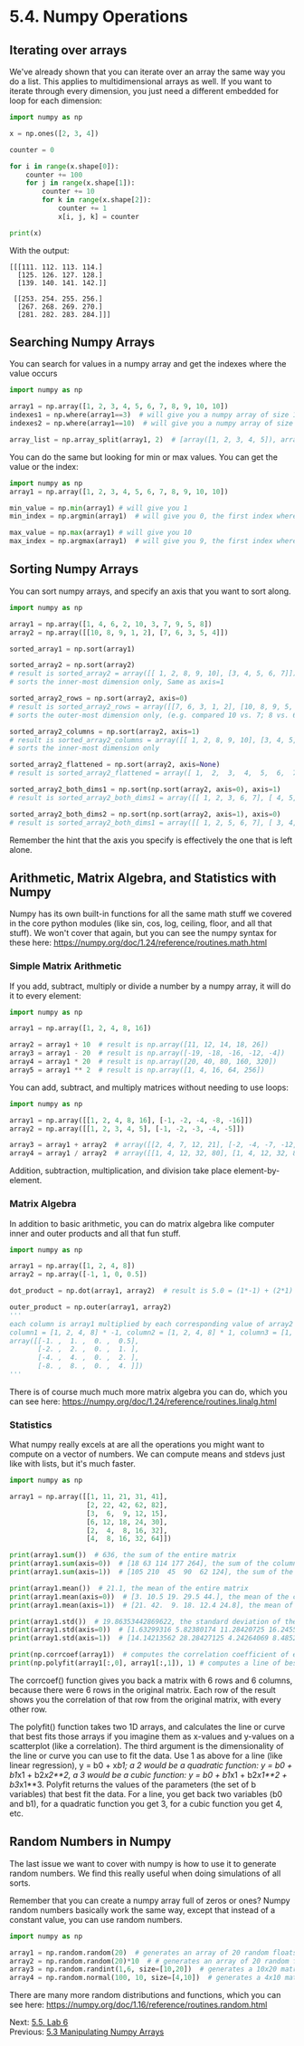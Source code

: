 # 5.4. Numpy Operations

## Iterating over arrays

We've already shown that you can iterate over an array the same way you do a list. This applies to multidimensional 
arrays as well. If you want to iterate through every dimension, you just need a different embedded for loop for each 
dimension:

```python
import numpy as np

x = np.ones([2, 3, 4])

counter = 0

for i in range(x.shape[0]):
    counter += 100
    for j in range(x.shape[1]):
        counter += 10
        for k in range(x.shape[2]):
            counter += 1
            x[i, j, k] = counter

print(x)
```
With the output:
```text
[[[111. 112. 113. 114.]
  [125. 126. 127. 128.]
  [139. 140. 141. 142.]]

 [[253. 254. 255. 256.]
  [267. 268. 269. 270.]
  [281. 282. 283. 284.]]]
```

## Searching Numpy Arrays

You can search for values in a numpy array and get the indexes where the value occurs
```python
import numpy as np

array1 = np.array([1, 2, 3, 4, 5, 6, 7, 8, 9, 10, 10])
indexes1 = np.where(array1==3)  # will give you a numpy array of size 1 with [2] in it
indexes2 = np.where(array1==10)  # will give you a numpy array of size 2 with [9,10] in it

array_list = np.array_split(array1, 2)  # [array([1, 2, 3, 4, 5]), array([6, 7, 8, 9, 10])]
```
You can do the same but looking for min or max values. You can get the value or the index:
```python
import numpy as np
array1 = np.array([1, 2, 3, 4, 5, 6, 7, 8, 9, 10, 10])

min_value = np.min(array1) # will give you 1
min_index = np.argmin(array1)  # will give you 0, the first index where the max value occurred

max_value = np.max(array1) # will give you 10
max_index = np.argmax(array1)  # will give you 9, the first index where the max value occurred
```

## Sorting Numpy Arrays

You can sort numpy arrays, and specify an axis that you want to sort along.
```python
import numpy as np

array1 = np.array([1, 4, 6, 2, 10, 3, 7, 9, 5, 8])
array2 = np.array([[10, 8, 9, 1, 2], [7, 6, 3, 5, 4]])

sorted_array1 = np.sort(array1)

sorted_array2 = np.sort(array2)
# result is sorted_array2 = array([[ 1, 2, 8, 9, 10], [3, 4, 5, 6, 7]])
# sorts the inner-most dimension only, Same as axis=1

sorted_array2_rows = np.sort(array2, axis=0)
# result is sorted_array2_rows = array([[7, 6, 3, 1, 2], [10, 8, 9, 5, 4]])
# sorts the outer-most dimension only, (e.g. compared 10 vs. 7; 8 vs. 6; 9 vs 3; 1 vs. 5; 2 vs. 4)

sorted_array2_columns = np.sort(array2, axis=1)
# result is sorted_array2_columns = array([[ 1, 2, 8, 9, 10], [3, 4, 5, 6, 7]])
# sorts the inner-most dimension only

sorted_array2_flattened = np.sort(array2, axis=None)
# result is sorted_array2_flattened = array([ 1,  2,  3,  4,  5,  6,  7,  8,  9, 10])

sorted_array2_both_dims1 = np.sort(np.sort(array2, axis=0), axis=1)
# result is sorted_array2_both_dims1 = array([[ 1, 2, 3, 6, 7], [ 4, 5, 8, 9, 10]])

sorted_array2_both_dims2 = np.sort(np.sort(array2, axis=1), axis=0)
# result is sorted_array2_both_dims1 = array([[ 1, 2, 5, 6, 7], [ 3, 4, 8, 9, 10]])
```
Remember the hint that the axis you specify is effectively the one that is left alone.

## Arithmetic, Matrix Algebra, and Statistics with Numpy
Numpy has its own built-in functions for all the same math stuff we covered in the core python modules (like 
sin, cos, log, ceiling, floor, and all that stuff). We won't cover that again, but you can see the numpy syntax for 
these here: https://numpy.org/doc/1.24/reference/routines.math.html

### Simple Matrix Arithmetic
If you add, subtract, multiply or divide a number by a numpy array, it will do it to every element:
```python
import numpy as np

array1 = np.array([1, 2, 4, 8, 16])

array2 = array1 + 10  # result is np.array([11, 12, 14, 18, 26])
array3 = array1 - 20  # result is np.array([-19, -18, -16, -12, -4])
array4 = array1 * 20  # result is np.array([20, 40, 80, 160, 320])
array5 = array1 ** 2  # result is np.array([1, 4, 16, 64, 256])
```

You can add, subtract, and multiply matrices without needing to use loops:
```python
import numpy as np

array1 = np.array([[1, 2, 4, 8, 16], [-1, -2, -4, -8, -16]])
array2 = np.array([[1, 2, 3, 4, 5], [-1, -2, -3, -4, -5]])

array3 = array1 + array2  # array([[2, 4, 7, 12, 21], [-2, -4, -7, -12, -21]])
array4 = array1 / array2  # array([[1, 4, 12, 32, 80], [1, 4, 12, 32, 80]])
```
Addition, subtraction, multiplication, and division take place element-by-element.

### Matrix Algebra
In addition to basic arithmetic, you can do matrix algebra like computer inner and outer products and all that fun 
stuff.
```python
import numpy as np

array1 = np.array([1, 2, 4, 8])
array2 = np.array([-1, 1, 0, 0.5])

dot_product = np.dot(array1, array2)  # result is 5.0 = (1*-1) + (2*1) + (4*0) + (8*0.5)

outer_product = np.outer(array1, array2)
''' 
each column is array1 multiplied by each corresponding value of array2
column1 = [1, 2, 4, 8] * -1, column2 = [1, 2, 4, 8] * 1, column3 = [1, 2, 4, 8] * 0, column4 = [1, 2, 4, 8] * 0.5
array([[-1. ,  1. ,  0. ,  0.5],
       [-2. ,  2. ,  0. ,  1. ],
       [-4. ,  4. ,  0. ,  2. ],
       [-8. ,  8. ,  0. ,  4. ]])
'''
```
There is of course much much more matrix algebra you can do, which you can see here: 
https://numpy.org/doc/1.24/reference/routines.linalg.html


### Statistics
What numpy really excels at are all the operations you might want to compute on a vector of numbers. We can compute
means and stdevs just like with lists, but it's much faster.
```python
import numpy as np

array1 = np.array([[1, 11, 21, 31, 41],
                   [2, 22, 42, 62, 82],
                   [3,  6,  9, 12, 15],
                   [6, 12, 18, 24, 30],
                   [2,  4,  8, 16, 32],
                   [4,  8, 16, 32, 64]])

print(array1.sum())  # 636, the sum of the entire matrix
print(array1.sum(axis=0))  # [18 63 114 177 264], the sum of the columns
print(array1.sum(axis=1))  # [105 210  45  90  62 124], the sum of the rows

print(array1.mean())  # 21.1, the mean of the entire matrix
print(array1.mean(axis=0))  # [3. 10.5 19. 29.5 44.], the mean of the columns
print(array1.mean(axis=1))  # [21. 42.  9. 18. 12.4 24.8], the mean of the rows

print(array1.std())  # 19.86353442869622, the standard deviation of the entire matrix
print(array1.std(axis=0))  # [1.63299316 5.82380174 11.28420725 16.2455122 22.4870333], the stdev of the columns
print(array1.std(axis=1))  # [14.14213562 28.28427125 4.24264069 8.4852814 10.9105454 21.8210907] the stdev of the rows

print(np.corrcoef(array1))  # computes the correlation coefficient of every row with every other row in a numpy matrix
print(np.polyfit(array1[:,0], array1[:,1]), 1) # computes a line of best fit
```
The corrcoef() function gives you back a matrix with 6 rows and 6 columns, because there were 6 rows in the original 
matrix. Each row of the result shows you the correlation of that row from the original matrix, with every other row.

The polyfit() function takes two 1D arrays, and calculates the line or curve that best fits those arrays if you imagine 
them as x-values and y-values on a scatterplot (like a correlation). The third argument is the dimensionality of the 
line or curve you can use to fit the data. Use 1 as above for a line (like linear regression), y = b0 + x*b1; a 2 would 
be a quadratic function: y = b0 + b1*x1 + b2*x2**2, a 3 would be a cubic function: y = b0 + b1*x1 + b2*x1**2 + b3*x1**3.
Polyfit returns the values of the parameters (the set of b variables) that best fit the data. For a line, you get back
two variables (b0 and b1), for a quadratic function you get 3, for a cubic function you get 4, etc.

## Random Numbers in Numpy
The last issue we want to cover with numpy is how to use it to generate random numbers. We find this really useful when 
doing simulations of all sorts.

Remember that you can create a numpy array full of zeros or ones? Numpy random numbers basically work the same way, 
except that instead of a constant value, you can use random numbers.

```python
import numpy as np

array1 = np.random.random(20)  # generates an array of 20 random floats between 0 and 1
array2 = np.random.random(20)*10  # # generates an array of 20 random floats between 0 and 10
array3 = np.random.randint(1,6, size=[10,20])  # generates a 10x20 matrix of random integers 1 through 6
array4 = np.random.normal(100, 10, size=[4,10])  # generates a 4x10 matrix of random floats with mean=100, std=10
```

There are many more random distributions and functions, which you can see here:
https://numpy.org/doc/1.16/reference/routines.random.html


Next: [5.5. Lab 6](5.5.%20Lab%205.md)<br>
Previous: [5.3 Manipulating Numpy Arrays](5.3.%20Manipulating%20Numpy%20Arrays.md)
